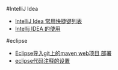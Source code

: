 #IntelliJ Idea
* [IntelliJ Idea 常用快捷键列表](http://lavasoft.blog.51cto.com/62575/97730/)
* [Intellij IDEA 的使用](http://my.oschina.net/lujianing/blog/177042?fromerr=wrDtQz01)


#eclipse
* [Eclipse导入git上的maven web项目 部署](http://blog.csdn.net/memray/article/details/36893737)
* [eclipse代码注释的设置](http://blog.csdn.net/shiyuezhong/article/details/8450578)
